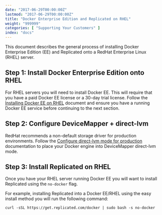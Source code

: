 ```yaml
---
date: "2017-06-29T00:00:00Z"
lastmod: "2017-06-29T00:00:00Z"
title: "Docker Enterprise Edition and Replicated on RHEL"
weight: "999999"
categories: [ "Supporting Your Customers" ]
index: "docs"
---
```


This document describes the general process of installing Docker Enterprise Edition (EE) and Replicated onto a RedHat Enterprise Linux (RHEL) server.

## Step 1: Install Docker Enterprise Edition onto RHEL

For RHEL servers you will need to install Docker EE. This will require that you have a paid Docker EE license or a 30-day trial license. Follow the [Installing Docker EE on RHEL](https://docs.docker.com/engine/installation/linux/docker-ee/rhel/) document and ensure you have a running Docker EE service before continuing to the next section.

## Step 2: Configure DeviceMapper + direct-lvm
RedHat recommends a non-default storage driver for production environments. Follow the [Configure direct-lvm mode for production](https://docs.docker.com/engine/userguide/storagedriver/device-mapper-driver/#configure-direct-lvm-mode-for-production) documentation to place your Docker engine into DeviceMapper direct-lvm mode.


## Step 3: Install Replicated on RHEL

Once you have your RHEL server running Docker EE you will want to install Replicated using the `no-docker` flag.

For example, installing Replicated into a Docker EE/RHEL using the easy install method you will run the following command:

```
curl -sSL https://get.replicated.com/docker | sudo bash -s no-docker
```
